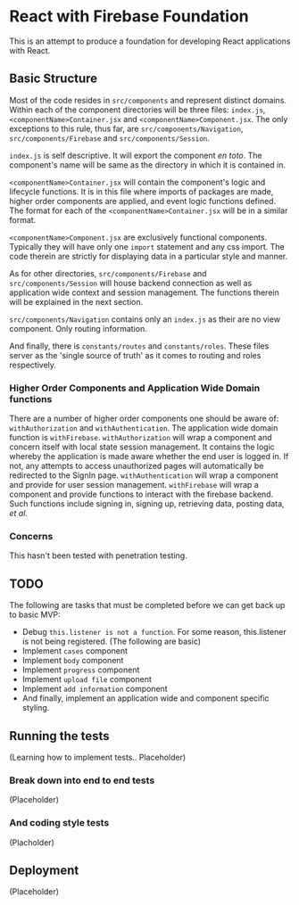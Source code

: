# React with Firebase Foundation

This is an attempt to produce a foundation for developing React applications with React.

## Basic Structure

Most of the code resides in `src/components` and represent distinct domains. Within each of the component directories will be three files: `index.js`, `<componentName>Container.jsx` and `<componentName>Component.jsx`. The only exceptions to this rule, thus far, are `src/components/Navigation`, `src/components/Firebase` and `src/components/Session`.

`index.js` is self descriptive. It will export the component *en toto*. The component's name will be same as the directory in which it is contained in.

`<componentName>Container.jsx` will contain the component's logic and lifecycle functions. It is in this file where imports of packages are made, higher order components are applied, and event logic functions defined. The format for each of the `<componentName>Container.jsx` will be in a similar format. 

`<componentName>Component.jsx` are exclusively functional components. Typically they will have only one `import` statement and any css import. The code therein are strictly for displaying data in a particular style and manner. 

As for other directories, `src/components/Firebase` and `src/components/Session` will house backend connection as well as application wide context and session management. The functions therein will be explained in the next section.

`src/components/Navigation` contains only an `index.js` as their are no view component. Only routing information.

And finally, there is `constants/routes` and `constants/roles`. These files server as the 'single source of truth' as it comes to routing and roles respectively.


### Higher Order Components and Application Wide Domain functions

There are a number of higher order components one should be aware of: `withAuthorization` and `withAuthentication`. The application wide domain function is `withFirebase`.
`withAuthorization` will wrap a component and concern itself with local state session management. It contains the logic whereby the application is made aware whether the end user is logged in. If not, any attempts to access unauthorized pages will automatically be redirected to the SignIn page.
`withAuthentication` will wrap a component and provide for user session management.
`withFirebase` will wrap a component and provide functions to interact with the firebase backend. Such functions include signing in, signing up, retrieving data, posting data, *et al*.

### Concerns
This hasn't been tested with penetration testing.

## TODO
The following are tasks that must be completed before we can get back up to basic MVP:
- Debug `this.listener is not a function`. For some reason, this.listener is not being registered.
(The following are basic)
- Implement `cases` component
- Implement `body` component
- Implement `progress` component
- Implement `upload file` component
- Implement `add information` component
- And finally, implement an application wide and component specific styling.

## Running the tests

(Learning how to implement tests.. Placeholder)

### Break down into end to end tests

(Placeholder)
### And coding style tests

(Placholder)

## Deployment

(Placeholder)

